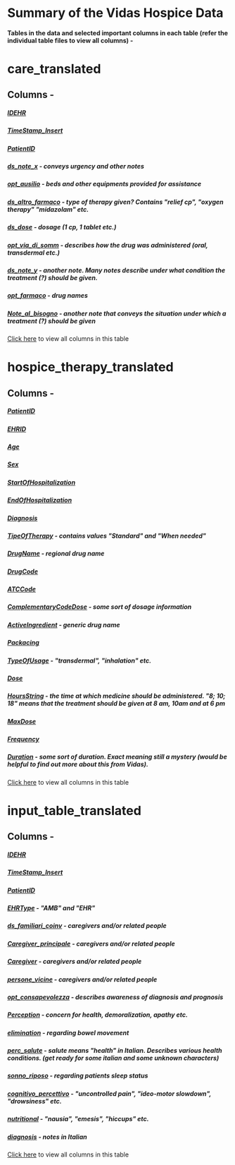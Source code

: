 # Summary of the Vidas Hospice Data

#### Tables in the data and selected important columns in each table (refer the individual table files to view all columns) - 


# care_translated

## Columns - 

##### [IDEHR](care_translated/IDEHR.md)
##### [TimeStamp_Insert](care_translated/TimeStamp_Insert.md)
##### [PatientID](care_translated/PatientID.md)
##### [ds_note_x](care_translated/ds_note_x.md) - conveys urgency and other notes
##### [opt_ausilio](care_translated/opt_ausilio.md) - beds and other equipments provided for assistance
##### [ds_altro_farmaco](care_translated/ds_altro_farmaco.md) - type of therapy given? Contains "relief cp", "oxygen therapy" "midazolam" etc.
##### [ds_dose](care_translated/ds_dose.md) - dosage (1 cp, 1 tablet etc.)
##### [opt_via_di_somm](care_translated/opt_via_di_somm.md) - describes how the drug was administered (oral, transdermal etc.)
##### [ds_note_y](care_translated/ds_note_y.md) - another note. Many notes describe under what condition the treatment (?) should be given.
##### [opt_farmaco](care_translated/opt_farmaco.md) - drug names
##### [Note_al_bisogno](care_translated/Note_al_bisogno.md) - another note that conveys the situation under which a treatment (?) should be given

[Click here](care_translated.md) to view all columns in this table

# hospice_therapy_translated

## Columns - 

##### [PatientID](hospice_therapy_translated/PatientID.md)
##### [EHRID](hospice_therapy_translated/EHRID.md)
##### [Age](hospice_therapy_translated/Age.md)
##### [Sex](hospice_therapy_translated/Sex.md)
##### [StartOfHospitalization](hospice_therapy_translated/StartOfHospitalization.md)
##### [EndOfHospitalization](hospice_therapy_translated/EndOfHospitalization.md)
##### [Diagnosis](hospice_therapy_translated/Diagnosis.md)
##### [TipeOfTherapy](hospice_therapy_translated/TipeOfTherapy.md) - contains values "Standard" and "When needed"
##### [DrugName](hospice_therapy_translated/DrugName.md) - regional drug name
##### [DrugCode](hospice_therapy_translated/DrugCode.md)
##### [ATCCode](hospice_therapy_translated/ATCCode.md)
##### [ComplementaryCodeDose](hospice_therapy_translated/ComplementaryCodeDose.md) - some sort of dosage information
##### [ActiveIngredient](hospice_therapy_translated/ActiveIngredient.md) - generic drug name
##### [Packacing](hospice_therapy_translated/Packacing.md)
##### [TypeOfUsage](hospice_therapy_translated/TypeOfUsage.md) - "transdermal", "inhalation" etc.
##### [Dose](hospice_therapy_translated/Dose.md)
##### [HoursString](hospice_therapy_translated/HoursString.md) - the time at which medicine should be administered. "8; 10; 18" means that the treatment should be given at 8 am, 10am and at 6 pm
##### [MaxDose](hospice_therapy_translated/MaxDose.md)
##### [Frequency](hospice_therapy_translated/Frequency.md)
##### [Duration](hospice_therapy_translated/Duration.md) - some sort of duration. Exact meaning still a mystery (would be helpful to find out more about this from Vidas).

[Click here](hospice_therapy_translated.md) to view all columns in this table

# input_table_translated

## Columns - 

##### [IDEHR](input_table_translated/IDEHR.md)
##### [TimeStamp_Insert](input_table_translated/TimeStamp_Insert.md)
##### [PatientID](input_table_translated/PatientID.md)
##### [EHRType](input_table_translated/EHRType.md) - "AMB" and "EHR"
##### [ds_familiari_coinv](input_table_translated/ds_familiari_coinv.md) - caregivers and/or related people
##### [Caregiver_principale](input_table_translated/Caregiver_principale.md) - caregivers and/or related people
##### [Caregiver](input_table_translated/Caregiver.md) - caregivers and/or related people
##### [persone_vicine](input_table_translated/persone_vicine.md) - caregivers and/or related people
##### [opt_consapevolezza](input_table_translated/opt_consapevolezza.md) - describes awareness of diagnosis and prognosis
##### [Perception](input_table_translated/Perception.md) - concern for health, demoralization, apathy etc.
##### [elimination](input_table_translated/elimination.md) - regarding bowel movement
##### [perc_salute](input_table_translated/perc_salute.md) - salute means "health" in Italian. Describes various health conditions. (get ready for some italian and some unknown characters)
##### [sonno_riposo](input_table_translated/sonno_riposo.md) - regarding patients sleep status
##### [cognitivo_percettivo](input_table_translated/cognitivo_percettivo.md) - "uncontrolled pain", "ideo-motor slowdown", "drowsiness" etc.
##### [nutritional](input_table_translated/nutritional.md) - "nausia", "emesis", "hiccups" etc.
##### [diagnosis](input_table_translated/diagnosis.md) - notes in Italian

[Click here](input_table_translated.md) to view all columns in this table


